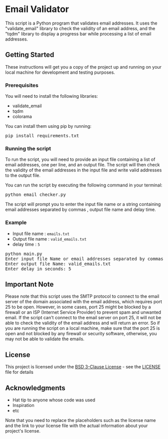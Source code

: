<h1>Email Validator</h1>

<p>This script is a Python program that validates email addresses. It uses the "validate_email" library to check the validity of an email address, and the "tqdm" library to display a progress bar while processing a list of email addresses.</p>

<h2>Getting Started</h2>

<p>These instructions will get you a copy of the project up and running on your local machine for development and testing purposes.</p>

<h3>Prerequisites</h3>

<p>You will need to install the following libraries:</p>
<ul>
  <li>validate_email</li>
  <li>tqdm</li>
  <li>colorama</li>
</ul>

<p>You can install them using pip by running:</p>

<pre>pip install requirements.txt</pre>

<h3>Running the script</h3>

<p>To run the script, you will need to provide an input file containing a list of email addresses, one per line, and an output file. The script will then check the validity of the email addresses in the input file and write valid addresses to the output file.</p>

<p>You can run the script by executing the following command in your terminal:</p>

<pre>python email_checker.py</pre>

<p>The script will prompt you to enter the input file name or a string containing email addresses separated by commas , output file name and delay time.</p>

<h3>Example</h3>

<ul>
  <li>Input file name :  <code>emails.txt</code></li>
  <li>Output file name : <code>valid_emails.txt</code></li>
  <li> delay time : <code>5</code> </li>
</ul>

<pre>
python main.py
Enter input file Name or email addresses separated by commas: emails.txt
Enter output file Name: valid_emails.txt
Enter delay in seconds: 5
</pre>

<h2>Important Note</h2>

<p>Please note that this script uses the SMTP protocol to connect to the email server of the domain associated with the email address, which requires port 25 to be open. However, in some cases, port 25 might be blocked by a firewall or an ISP (Internet Service Provider) to prevent spam and unwanted email. If the script can't connect to the email server on port 25, it will not be able to check the validity of the email address and will return an error. So if you are running the script on a local machine, make sure that the port 25 is open and not blocked by any firewall or security software, otherwise, you may not be able to validate the emails.</p>


<h2>License</h2>

<p>This project is licensed under the <a href="https://opensource.org/licenses/BSD-3-Clause">BSD 3-Clause License</a> - see the <a href="LICENSE">LICENSE</a> file for details</p>

<h2>Acknowledgments</h2>

<ul>
  <li>Hat tip to anyone whose code was used</li>
  <li>Inspiration</li>
  <li>etc</li>
</ul>

<p>Note that you need to replace the placeholders such as the license name and the link to your license file with the actual information about your project's license.</p>
